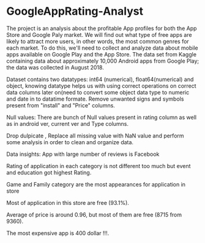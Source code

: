 # GoogleAppRating-Analyst
The project is an analysis about the profitable App profiles for both the App Store and Google Paly market.
We will find out what type of free apps are likely to attract more users, in other words, the most common genres for each market.
To do this, we'll need to collect and analyze data about mobile apps available on Google Play and the App Store.
The data set from Kaggle containing data about approximately 10,000 Android apps from Google Play; the data was collected in August 2018. 



Dataset contains two datatypes: int64 (numerical), float64(numerical) and object, knowing datatype helps us with using correct operations on correct data columns later on(need to convert some object data type to numeric and date in to datatime formate. Remove unwanted signs and symbols present from "install" and "Price" columns. 

Null values: There are bunch of Null values present in rating column as well as in android ver, current ver and Type columns.

Drop dulpicate , Replace all missing value with NaN value and perform some analysis in order to clean and organize data.


Data insights:
App with large number of reviews is Facebook

Rating of application in each category is not different too much but event and education got highest Rating.

Game and Family category are the most appearances for application in store

Most of application in this store are free (93.1%).

Average of price is around 0.96, but most of them are free (8715 from 9360).

The most expensive app is 400 dollar !!!.

